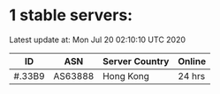 # 1 stable servers:

Latest update at: Mon Jul 20 02:10:10 UTC 2020

| ID | ASN | Server Country | Online |
| -- | --- | -------------- | ------ |
| #.33B9 | AS63888 | Hong Kong | 24 hrs |

